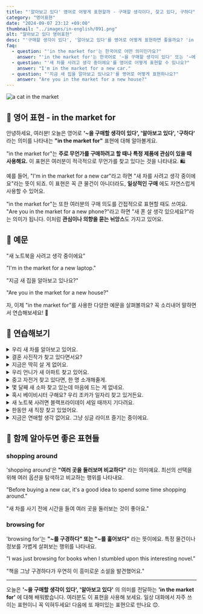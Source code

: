 ```yaml
---
title: "'알아보고 있다' 영어로 어떻게 표현할까 - 구매할 생각이다, 찾고 있다, 구하다"
category: "영어표현"
date: "2024-09-07 23:12 +09:00"
thumbnail: "../images/in-english/091.png"
alt: "알아보고 있다 영어표현"
desc: "'구매할 생각이 있다', '알아보고 있다'를 영어로 어떻게 표현하면 좋을까요? 'in the market for'라는 표현을 배워봅시다. '새 차를 사려고 생각 중이에요', '새 폰 살 생각 있으세요?' 등을 영어로 표현하는 법을 알아봅시다. 다양한 예문을 통해서 연습하고 본인의 표현으로 만들어 보세요."
faq:
  - question: "'in the market for'는 한국어로 어떤 의미인가요?"
    answer: "'in the market for'는 한국어로 '~을 구매할 생각이 있다' 또는 '~에 관심이 있다'라는 의미입니다."
  - question: "'새 차를 사려고 생각 중이에요'를 영어로 어떻게 표현할 수 있나요?"
    answer: "I'm in the market for a new car."
  - question: "'지금 새 집을 알아보고 있나요?'를 영어로 어떻게 표현하나요?"
    answer: "Are you in the market for a new house?"
---
```


![a cat in the market](../images/in-english/091-1.avif)

## 🌟 영어 표현 - in the market for

안녕하세요, 여러분! 오늘은 영어로 **'~을 구매할 생각이 있다', '알아보고 있다', '구하다'** 라는 의미를 나타내는 **"in the market for"** 표현에 대해 알아볼게요.

"in the market for"는 **주로 무언가를 구매하려고 할 때나 특정 제품에 관심이 있을 때 사용해요.** 이 표현은 여러분이 적극적으로 무언가를 찾고 있다는 것을 나타내요. 🛍️

예를 들어, "I'm in the market for a new car"라고 하면 "새 차를 사려고 생각 중이에요"라는 뜻이 되죠. 이 표현은 꼭 큰 물건이 아니더라도, **일상적인 구매** 에도 자연스럽게 사용할 수 있어요.

"in the market for"는 또한 여러분의 구매 의도를 간접적으로 표현할 때도 쓰여요. "Are you in the market for a new phone?"라고 하면 "새 폰 살 생각 있으세요?"라는 의미가 됩니다. 이처럼 **관심이나 의향을 묻는 뉘앙스**도 가지고 있어요.

## 📖 예문

"새 노트북을 사려고 생각 중이에요"

"I'm in the market for a new laptop."

"지금 새 집을 알아보고 있나요?"

"Are you in the market for a new house?"

자, 이제 "in the market for"를 사용한 다양한 예문을 살펴볼까요? 꼭 소리내어 말하면서 연습해보세요! 🚀

## 💬 연습해보기

<details>
<summary>우리 새 차를 알아보고 있어요.</summary>
<span>We're in the market for a new car.</span>
</details>

<details>
<summary>결혼 사진작가 찾고 있다면서요?</summary>
<span>I hear you're in the market for a wedding photographer. </span>
</details>

<details>
<summary>지금은 딱히 살 게 없어요.</summary>
<span>I'm not really in the market for anything right now.</span>
</details>

<details>
<summary>우리 언니가 새 아파트 찾고 있어요.</summary>
<span>My sister's in the market for a new apartment.</span>
</details>

<details>
<summary>중고 자전거 찾고 있다면, 한 명 소개해줄게.</summary>
<span>Hey, if you're in the market for a used bike, I know someone selling one.</span>
</details>

<details>
<summary>몇 달째 새 소파 찾고 있는데 마음에 드는 게 없네요.</summary>
<span>We've been in the market for a new couch for months. Can't seem to find the right one.</span>
</details>

<details>
<summary>혹시 베이비시터 구해요? 우리 조카가 일자리 찾고 있거든요.</summary>
<span>Are you guys in the market for a babysitter? My niece is looking for work.</span>
</details>

<details>
<summary>새 노트북 사려면 블랙프라이데이 세일 때까지 기다려요.</summary>
<span>If you're in the market for a new laptop, wait for the Black Friday sales.</span>
</details>

<details>
<summary>한동안 새 직장 찾고 있었어요.</summary>
<span>I've been in the market for a new job for a while now.</span>
</details>

<details>
<summary>지금은 연애할 생각 없어요. 그냥 싱글 라이프 즐기는 중이에요.</summary>
<span>I'm not in the market for a relationship right now. Just enjoying being single.</span>
</details>

## 🤝 함께 알아두면 좋은 표현들

### shopping around

'shopping around'은 **"여러 곳을 둘러보며 비교하다"** 라는 의미예요. 최선의 선택을 위해 여러 옵션을 탐색하고 비교하는 행위를 나타내요.

"Before buying a new car, it's a good idea to spend some time shopping around."

"새 차를 사기 전에 시간을 들여 여러 곳을 둘러보는 것이 좋아요."

### browsing for

'browsing for'는 **"~를 구경하다" 또는 "~를 훑어보다"** 라는 뜻이에요. 특정 물건이나 정보를 가볍게 살펴보는 행위를 나타내요.

"I was just browsing for books when I stumbled upon this interesting novel."

"책을 그냥 구경하다가 우연히 이 흥미로운 소설을 발견했어요."

---

오늘은 **'~을 구매할 생각이 있다', '알아보고 있다'** 의 의미를 전달하는 **'in the market for'** 에 대해 배워봤습니다. 여러분도 이 표현을 사용해 보세요. 일상 대화에서 자주 쓰이는 표현이니 꼭 익혀두세요! 다음에 또 재미있는 표현으로 만나요 😊.
